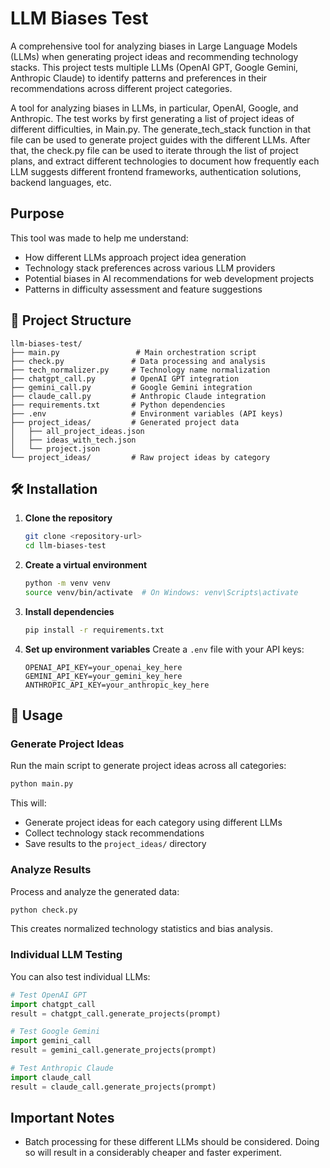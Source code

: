 # LLM Biases Test

A comprehensive tool for analyzing biases in Large Language Models (LLMs) when generating project ideas and recommending technology stacks. This project tests multiple LLMs (OpenAI GPT, Google Gemini, Anthropic Claude) to identify patterns and preferences in their recommendations across different project categories.

A tool for analyzing biases in LLMs, in particular, OpenAI, Google, and Anthropic. The test works by first generating a list of project ideas of different difficulties, in Main.py. The generate_tech_stack function in that file can be used to generate project guides with the different LLMs. After that, the check.py file can be used to iterate through the list of project plans, and extract different technologies to document how frequently each LLM suggests different frontend frameworks, authentication solutions, backend languages, etc.

## Purpose

This tool was made to help me understand:

- How different LLMs approach project idea generation
- Technology stack preferences across various LLM providers
- Potential biases in AI recommendations for web development projects
- Patterns in difficulty assessment and feature suggestions

## 📁 Project Structure

```
llm-biases-test/
├── main.py                 # Main orchestration script
├── check.py               # Data processing and analysis
├── tech_normalizer.py     # Technology name normalization
├── chatgpt_call.py        # OpenAI GPT integration
├── gemini_call.py         # Google Gemini integration
├── claude_call.py         # Anthropic Claude integration
├── requirements.txt       # Python dependencies
├── .env                   # Environment variables (API keys)
├── project_ideas/         # Generated project data
│   ├── all_project_ideas.json
│   ├── ideas_with_tech.json
│   └── project.json
└── project_ideas/         # Raw project ideas by category
```

## 🛠️ Installation

1. **Clone the repository**

   ```bash
   git clone <repository-url>
   cd llm-biases-test
   ```

2. **Create a virtual environment**

   ```bash
   python -m venv venv
   source venv/bin/activate  # On Windows: venv\Scripts\activate
   ```

3. **Install dependencies**

   ```bash
   pip install -r requirements.txt
   ```

4. **Set up environment variables**
   Create a `.env` file with your API keys:
   ```
   OPENAI_API_KEY=your_openai_key_here
   GEMINI_API_KEY=your_gemini_key_here
   ANTHROPIC_API_KEY=your_anthropic_key_here
   ```

## 🚀 Usage

### Generate Project Ideas

Run the main script to generate project ideas across all categories:

```bash
python main.py
```

This will:

- Generate project ideas for each category using different LLMs
- Collect technology stack recommendations
- Save results to the `project_ideas/` directory

### Analyze Results

Process and analyze the generated data:

```bash
python check.py
```

This creates normalized technology statistics and bias analysis.

### Individual LLM Testing

You can also test individual LLMs:

```python
# Test OpenAI GPT
import chatgpt_call
result = chatgpt_call.generate_projects(prompt)

# Test Google Gemini
import gemini_call
result = gemini_call.generate_projects(prompt)

# Test Anthropic Claude
import claude_call
result = claude_call.generate_projects(prompt)
```

## Important Notes

- Batch processing for these different LLMs should be considered. Doing so will result in a considerably cheaper and faster experiment.
